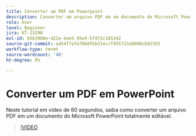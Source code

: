 ```yaml
---
title: Converter um PDF em Powerpoint
description: Converter um arquivo PDF em um documento do Microsoft PowerPoint totalmente editável
role: User
level: Beginner
jira: KT-13290
exl-id: b5b3908e-422e-4ee5-95e9-5fd72c165242
source-git-commit: ad54f7afa78b0fbb31eccf455723a8890cb92355
workflow-type: tm+mt
source-wordcount: '40'
ht-degree: 0%

---
```


# Converter um PDF em PowerPoint

Neste tutorial em vídeo de 60 segundos, saiba como converter um arquivo PDF em um documento do Microsoft PowerPoint totalmente editável.

>[!VIDEO](https://video.tv.adobe.com/v/342629?quality=12&learn=on&hidetitle=true)
